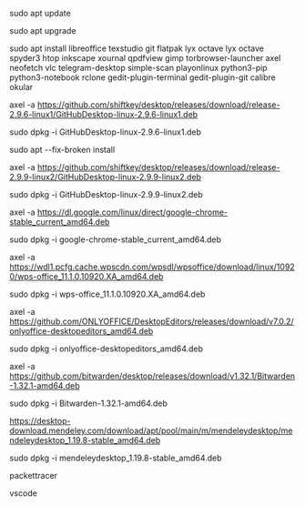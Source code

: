 sudo apt update

sudo apt upgrade

sudo apt install libreoffice texstudio git flatpak lyx octave lyx octave spyder3 htop inkscape xournal qpdfview gimp torbrowser-launcher axel neofetch vlc telegram-desktop simple-scan playonlinux python3-pip python3-notebook rclone gedit-plugin-terminal gedit-plugin-git calibre okular

axel -a https://github.com/shiftkey/desktop/releases/download/release-2.9.6-linux1/GitHubDesktop-linux-2.9.6-linux1.deb

sudo dpkg -i GitHubDesktop-linux-2.9.6-linux1.deb

sudo apt --fix-broken install

axel -a https://github.com/shiftkey/desktop/releases/download/release-2.9.9-linux2/GitHubDesktop-linux-2.9.9-linux2.deb

sudo dpkg -i GitHubDesktop-linux-2.9.9-linux2.deb

axel -a https://dl.google.com/linux/direct/google-chrome-stable_current_amd64.deb

sudo dpkg -i google-chrome-stable_current_amd64.deb

axel -a https://wdl1.pcfg.cache.wpscdn.com/wpsdl/wpsoffice/download/linux/10920/wps-office_11.1.0.10920.XA_amd64.deb

sudo dpkg -i wps-office_11.1.0.10920.XA_amd64.deb

axel -a https://github.com/ONLYOFFICE/DesktopEditors/releases/download/v7.0.2/onlyoffice-desktopeditors_amd64.deb

sudo dpkg -i onlyoffice-desktopeditors_amd64.deb

axel -a https://github.com/bitwarden/desktop/releases/download/v1.32.1/Bitwarden-1.32.1-amd64.deb

sudo dpkg -i Bitwarden-1.32.1-amd64.deb

https://desktop-download.mendeley.com/download/apt/pool/main/m/mendeleydesktop/mendeleydesktop_1.19.8-stable_amd64.deb

sudo dpkg -i mendeleydesktop_1.19.8-stable_amd64.deb

packettracer

vscode


